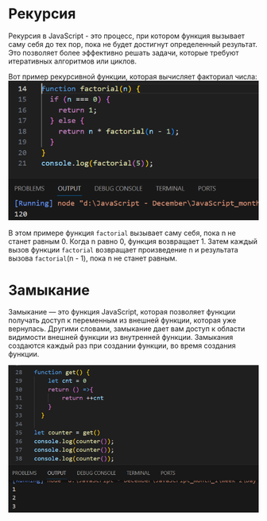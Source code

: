# Рекурсия
Рекурсия в JavaScript - это процесс, при котором функция вызывает саму себя до тех пор, пока не будет достигнут определенный результат. Это позволяет более эффективно решать задачи, которые требуют итеративных алгоритмов или циклов.

Вот пример рекурсивной функции, которая вычисляет факториал числа:
![Alt text](image.png)

В этом примере функция `factorial` вызывает саму себя, пока n не станет равным 0. Когда n равно 0, функция возвращает 1. Затем каждый вызов функции `factorial` возвращает произведение n и результата вызова `factorial`(n - 1), пока n не станет равным.


# Замыкание

Замыкание — это функция JavaScript, которая позволяет функции получать доступ к переменным из внешней функции, которая уже вернулась. Другими словами, замыкание дает вам доступ к области видимости внешней функции из внутренней функции. Замыкания создаются каждый раз при создании функции, во время создания функции.

![Alt text](image-1.png)